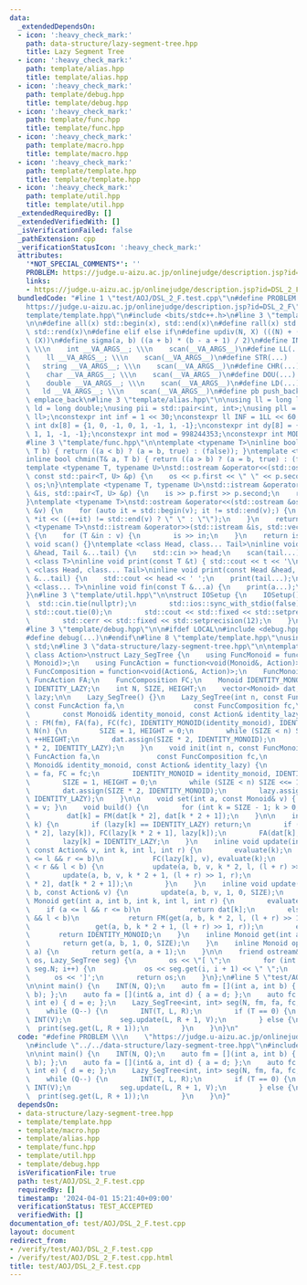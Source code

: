 ```yaml
---
data:
  _extendedDependsOn:
  - icon: ':heavy_check_mark:'
    path: data-structure/lazy-segment-tree.hpp
    title: Lazy Segment Tree
  - icon: ':heavy_check_mark:'
    path: template/alias.hpp
    title: template/alias.hpp
  - icon: ':heavy_check_mark:'
    path: template/debug.hpp
    title: template/debug.hpp
  - icon: ':heavy_check_mark:'
    path: template/func.hpp
    title: template/func.hpp
  - icon: ':heavy_check_mark:'
    path: template/macro.hpp
    title: template/macro.hpp
  - icon: ':heavy_check_mark:'
    path: template/template.hpp
    title: template/template.hpp
  - icon: ':heavy_check_mark:'
    path: template/util.hpp
    title: template/util.hpp
  _extendedRequiredBy: []
  _extendedVerifiedWith: []
  _isVerificationFailed: false
  _pathExtension: cpp
  _verificationStatusIcon: ':heavy_check_mark:'
  attributes:
    '*NOT_SPECIAL_COMMENTS*': ''
    PROBLEM: https://judge.u-aizu.ac.jp/onlinejudge/description.jsp?id=DSL_2_F
    links:
    - https://judge.u-aizu.ac.jp/onlinejudge/description.jsp?id=DSL_2_F
  bundledCode: "#line 1 \"test/AOJ/DSL_2_F.test.cpp\"\n#define PROBLEM \\\n    \"\
    https://judge.u-aizu.ac.jp/onlinejudge/description.jsp?id=DSL_2_F\"\n#line 2 \"\
    template/template.hpp\"\n#include <bits/stdc++.h>\n#line 3 \"template/macro.hpp\"\
    \n\n#define all(x) std::begin(x), std::end(x)\n#define rall(x) std::rbegin(x),\
    \ std::rend(x)\n#define elif else if\n#define updiv(N, X) (((N) + (X) - (1)) /\
    \ (X))\n#define sigma(a, b) ((a + b) * (b - a + 1) / 2)\n#define INT(...)    \
    \ \\\n    int __VA_ARGS__; \\\n    scan(__VA_ARGS__)\n#define LL(...)     \\\n\
    \    ll __VA_ARGS__; \\\n    scan(__VA_ARGS__)\n#define STR(...)        \\\n \
    \   string __VA_ARGS__; \\\n    scan(__VA_ARGS__)\n#define CHR(...)      \\\n\
    \    char __VA_ARGS__; \\\n    scan(__VA_ARGS__)\n#define DOU(...)        \\\n\
    \    double __VA_ARGS__; \\\n    scan(__VA_ARGS__)\n#define LD(...)     \\\n \
    \   ld __VA_ARGS__; \\\n    scan(__VA_ARGS__)\n#define pb push_back\n#define eb\
    \ emplace_back\n#line 3 \"template/alias.hpp\"\n\nusing ll = long long;\nusing\
    \ ld = long double;\nusing pii = std::pair<int, int>;\nusing pll = std::pair<ll,\
    \ ll>;\nconstexpr int inf = 1 << 30;\nconstexpr ll INF = 1LL << 60;\nconstexpr\
    \ int dx[8] = {1, 0, -1, 0, 1, -1, 1, -1};\nconstexpr int dy[8] = {0, 1, 0, -1,\
    \ 1, 1, -1, -1};\nconstexpr int mod = 998244353;\nconstexpr int MOD = 1e9 + 7;\n\
    #line 3 \"template/func.hpp\"\n\ntemplate <typename T>\ninline bool chmax(T& a,\
    \ T b) { return ((a < b) ? (a = b, true) : (false)); }\ntemplate <typename T>\n\
    inline bool chmin(T& a, T b) { return ((a > b) ? (a = b, true) : (false)); }\n\
    template <typename T, typename U>\nstd::ostream &operator<<(std::ostream &os,\
    \ const std::pair<T, U> &p) {\n    os << p.first << \" \" << p.second;\n    return\
    \ os;\n}\ntemplate <typename T, typename U>\nstd::istream &operator>>(std::istream\
    \ &is, std::pair<T, U> &p) {\n    is >> p.first >> p.second;\n    return is;\n\
    }\ntemplate <typename T>\nstd::ostream &operator<<(std::ostream &os, const std::vector<T>\
    \ &v) {\n    for (auto it = std::begin(v); it != std::end(v);) {\n        os <<\
    \ *it << ((++it) != std::end(v) ? \" \" : \"\");\n    }\n    return os;\n}\ntemplate\
    \ <typename T>\nstd::istream &operator>>(std::istream &is, std::vector<T> &v)\
    \ {\n    for (T &in : v) {\n        is >> in;\n    }\n    return is;\n}\ninline\
    \ void scan() {}\ntemplate <class Head, class... Tail>\ninline void scan(Head\
    \ &head, Tail &...tail) {\n    std::cin >> head;\n    scan(tail...);\n}\ntemplate\
    \ <class T>\ninline void print(const T &t) { std::cout << t << '\\n'; }\ntemplate\
    \ <class Head, class... Tail>\ninline void print(const Head &head, const Tail\
    \ &...tail) {\n    std::cout << head << ' ';\n    print(tail...);\n}\ntemplate\
    \ <class... T>\ninline void fin(const T &...a) {\n    print(a...);\n    exit(0);\n\
    }\n#line 3 \"template/util.hpp\"\n\nstruct IOSetup {\n    IOSetup() {\n      \
    \  std::cin.tie(nullptr);\n        std::ios::sync_with_stdio(false);\n       \
    \ std::cout.tie(0);\n        std::cout << std::fixed << std::setprecision(12);\n\
    \        std::cerr << std::fixed << std::setprecision(12);\n    }\n} IOSetup;\n\
    #line 3 \"template/debug.hpp\"\n\n#ifdef LOCAL\n#include <debug.hpp>\n#else\n\
    #define debug(...)\n#endif\n#line 8 \"template/template.hpp\"\nusing namespace\
    \ std;\n#line 3 \"data-structure/lazy-segment-tree.hpp\"\n\ntemplate <class Monoid,\
    \ class Action>\nstruct Lazy_SegTree {\n    using FuncMonoid = function<Monoid(Monoid,\
    \ Monoid)>;\n    using FuncAction = function<void(Monoid&, Action)>;\n    using\
    \ FuncComposition = function<void(Action&, Action)>;\n    FuncMonoid FM;\n   \
    \ FuncAction FA;\n    FuncComposition FC;\n    Monoid IDENTITY_MONOID;\n    Action\
    \ IDENTITY_LAZY;\n    int N, SIZE, HEIGHT;\n    vector<Monoid> dat;\n    vector<Action>\
    \ lazy;\n\n    Lazy_SegTree() {}\n    Lazy_SegTree(int n, const FuncMonoid fm,\
    \ const FuncAction fa,\n                 const FuncComposition fc,\n         \
    \        const Monoid& identity_monoid, const Action& identity_lazy)\n       \
    \ : FM(fm), FA(fa), FC(fc), IDENTITY_MONOID(identity_monoid), IDENTITY_LAZY(identity_lazy),\
    \ N(n) {\n        SIZE = 1, HEIGHT = 0;\n        while (SIZE < n) SIZE <<= 1,\
    \ ++HEIGHT;\n        dat.assign(SIZE * 2, IDENTITY_MONOID);\n        lazy.assign(SIZE\
    \ * 2, IDENTITY_LAZY);\n    }\n    void init(int n, const FuncMonoid fm, const\
    \ FuncAction fa,\n              const FuncComposition fc,\n              const\
    \ Monoid& identity_monoid, const Action& identity_lazy) {\n        FM = fm, FA\
    \ = fa, FC = fc;\n        IDENTITY_MONOID = identity_monoid, IDENTITY_LAZY = identity_lazy;\n\
    \        SIZE = 1, HEIGHT = 0;\n        while (SIZE < n) SIZE <<= 1, ++HEIGHT;\n\
    \        dat.assign(SIZE * 2, IDENTITY_MONOID);\n        lazy.assign(SIZE * 2,\
    \ IDENTITY_LAZY);\n    }\n\n    void set(int a, const Monoid& v) { dat[a + SIZE]\
    \ = v; }\n    void build() {\n        for (int k = SIZE - 1; k > 0; --k)\n   \
    \         dat[k] = FM(dat[k * 2], dat[k * 2 + 1]);\n    }\n\n    inline void evaluate(int\
    \ k) {\n        if (lazy[k] == IDENTITY_LAZY) return;\n        if (k < SIZE) FC(lazy[k\
    \ * 2], lazy[k]), FC(lazy[k * 2 + 1], lazy[k]);\n        FA(dat[k], lazy[k]);\n\
    \        lazy[k] = IDENTITY_LAZY;\n    }\n    inline void update(int a, int b,\
    \ const Action& v, int k, int l, int r) {\n        evaluate(k);\n        if (a\
    \ <= l && r <= b)\n            FC(lazy[k], v), evaluate(k);\n        else if (a\
    \ < r && l < b) {\n            update(a, b, v, k * 2, l, (l + r) >> 1);\n    \
    \        update(a, b, v, k * 2 + 1, (l + r) >> 1, r);\n            dat[k] = FM(dat[k\
    \ * 2], dat[k * 2 + 1]);\n        }\n    }\n    inline void update(int a, int\
    \ b, const Action& v) {\n        update(a, b, v, 1, 0, SIZE);\n    }\n\n    inline\
    \ Monoid get(int a, int b, int k, int l, int r) {\n        evaluate(k);\n    \
    \    if (a <= l && r <= b)\n            return dat[k];\n        else if (a < r\
    \ && l < b)\n            return FM(get(a, b, k * 2, l, (l + r) >> 1),\n      \
    \                get(a, b, k * 2 + 1, (l + r) >> 1, r));\n        else\n     \
    \       return IDENTITY_MONOID;\n    }\n    inline Monoid get(int a, int b) {\n\
    \        return get(a, b, 1, 0, SIZE);\n    }\n    inline Monoid operator[](int\
    \ a) {\n        return get(a, a + 1);\n    }\n\n    friend ostream& operator<<(ostream&\
    \ os, Lazy_SegTree seg) {\n        os << \"[ \";\n        for (int i = 0; i <\
    \ seg.N; i++) {\n            os << seg.get(i, i + 1) << \" \";\n        }\n  \
    \      os << ']';\n        return os;\n    }\n};\n#line 5 \"test/AOJ/DSL_2_F.test.cpp\"\
    \n\nint main() {\n    INT(N, Q);\n    auto fm = [](int a, int b) { return min(a,\
    \ b); };\n    auto fa = [](int& a, int d) { a = d; };\n    auto fc = [](int& d,\
    \ int e) { d = e; };\n    Lazy_SegTree<int, int> seg(N, fm, fa, fc, INT_MAX, -1);\n\
    \    while (Q--) {\n        INT(T, L, R);\n        if (T == 0) {\n           \
    \ INT(V);\n            seg.update(L, R + 1, V);\n        } else {\n          \
    \  print(seg.get(L, R + 1));\n        }\n    }\n}\n"
  code: "#define PROBLEM \\\n    \"https://judge.u-aizu.ac.jp/onlinejudge/description.jsp?id=DSL_2_F\"\
    \n#include \"../../data-structure/lazy-segment-tree.hpp\"\n#include \"../../template/template.hpp\"\
    \n\nint main() {\n    INT(N, Q);\n    auto fm = [](int a, int b) { return min(a,\
    \ b); };\n    auto fa = [](int& a, int d) { a = d; };\n    auto fc = [](int& d,\
    \ int e) { d = e; };\n    Lazy_SegTree<int, int> seg(N, fm, fa, fc, INT_MAX, -1);\n\
    \    while (Q--) {\n        INT(T, L, R);\n        if (T == 0) {\n           \
    \ INT(V);\n            seg.update(L, R + 1, V);\n        } else {\n          \
    \  print(seg.get(L, R + 1));\n        }\n    }\n}"
  dependsOn:
  - data-structure/lazy-segment-tree.hpp
  - template/template.hpp
  - template/macro.hpp
  - template/alias.hpp
  - template/func.hpp
  - template/util.hpp
  - template/debug.hpp
  isVerificationFile: true
  path: test/AOJ/DSL_2_F.test.cpp
  requiredBy: []
  timestamp: '2024-04-01 15:21:40+09:00'
  verificationStatus: TEST_ACCEPTED
  verifiedWith: []
documentation_of: test/AOJ/DSL_2_F.test.cpp
layout: document
redirect_from:
- /verify/test/AOJ/DSL_2_F.test.cpp
- /verify/test/AOJ/DSL_2_F.test.cpp.html
title: test/AOJ/DSL_2_F.test.cpp
---
```

